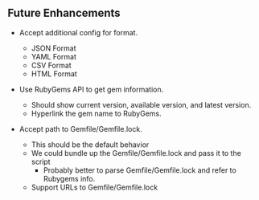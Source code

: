 ## Future Enhancements

* Accept additional config for format.
  * JSON Format
  * YAML Format
  * CSV Format
  * HTML Format

* Use RubyGems API to get gem information.
  * Should show current version, available version, and latest version.
  * Hyperlink the gem name to RubyGems.

* Accept path to Gemfile/Gemfile.lock.
  * This should be the default behavior
  * We could bundle up the Gemfile/Gemfile.lock and pass it to the script
    * Probably better to parse Gemfile/Gemfile.lock and refer to Rubygems info.
  * Support URLs to Gemfile/Gemfile.lock

